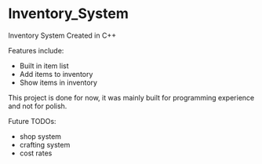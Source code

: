 # Inventory_System

Inventory System Created in C++

Features include:
- Built in item list
- Add items to inventory
- Show items in inventory

This project is done for now, it was mainly built for programming experience and not for polish.

Future TODOs:

- shop system
- crafting system
- cost rates
